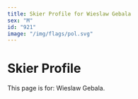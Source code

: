 ```yaml
---
title: Skier Profile for Wieslaw Gebala
sex: "M"
id: "921"
image: "/img/flags/pol.svg" 
---
```


# Skier Profile

This page is for: Wieslaw Gebala.
    